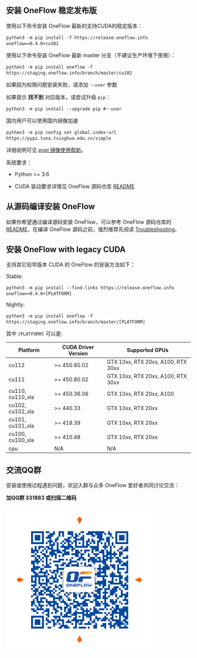 ## 安装 OneFlow 稳定发布版

使用以下命令安装 OneFlow 最新的支持CUDA的稳定版本：

```
python3 -m pip install -f https://release.oneflow.info oneflow==0.4.0+cu102
```

使用以下命令安装 OneFlow 最新 master 分支（不建议生产环境下使用）：
```
python3 -m pip install oneflow -f https://staging.oneflow.info/branch/master/cu102
```

如果因为权限问题安装失败，请添加 `--user` 参数

如果提示 **找不到** 对应版本，请尝试升级 `pip`：
```
python3 -m pip install --upgrade pip #--user
```

国内用户可以使用国内镜像加速
```
python3 -m pip config set global.index-url https://pypi.tuna.tsinghua.edu.cn/simple
```
详细说明可见 [pypi 镜像使用帮助](https://mirror.tuna.tsinghua.edu.cn/help/pypi/)。


系统要求：

* Python >= 3.6

* CUDA 驱动要求详情见 OneFlow 源码仓库 [README](https://github.com/Oneflow-Inc/oneflow/#system-requirements)

## 从源码编译安装 OneFlow

如果你希望通过编译源码安装 OneFlow，可以参考 OneFlow 源码仓库的 [README](https://github.com/Oneflow-Inc/oneflow/blob/develop/README.md)，在编译 OneFlow 源码之前，强烈推荐先阅读 [Troubleshooting](https://github.com/Oneflow-Inc/oneflow/blob/develop/docs/source/troubleshooting.md)。

## 安装 OneFlow with legacy CUDA

支持其它较早版本 CUDA 的 OneFlow 的安装方法如下：

Stable:
```
python3 -m pip install --find-links https://release.oneflow.info oneflow==0.4.0+[PLATFORM]
```

Nightly:
```
python3 -m pip install oneflow -f https://staging.oneflow.info/branch/master/[PLATFORM]
```

其中 `[PLATFORM]` 可以是:

| Platform |CUDA Driver Version| Supported GPUs |
|---|---|---|
| cu112  | >= 450.80.02  | GTX 10xx, RTX 20xx, A100, RTX 30xx |
| cu111  | >= 450.80.02  | GTX 10xx, RTX 20xx, A100, RTX 30xx |
| cu110, cu110_xla  | >= 450.36.06  | GTX 10xx, RTX 20xx, A100|
| cu102, cu102_xla  | >= 440.33  | GTX 10xx, RTX 20xx |
| cu101, cu101_xla  | >= 418.39  | GTX 10xx, RTX 20xx |
| cu100, cu100_xla  | >= 410.48  | GTX 10xx, RTX 20xx |
| cpu  | N/A | N/A |

## 交流QQ群
安装或使用过程遇到问题，欢迎入群与众多 OneFlow 爱好者共同讨论交流：

**加QQ群 331883 或扫描二维码**

![qq group](../../contribute/imgs/qq_group.png)
